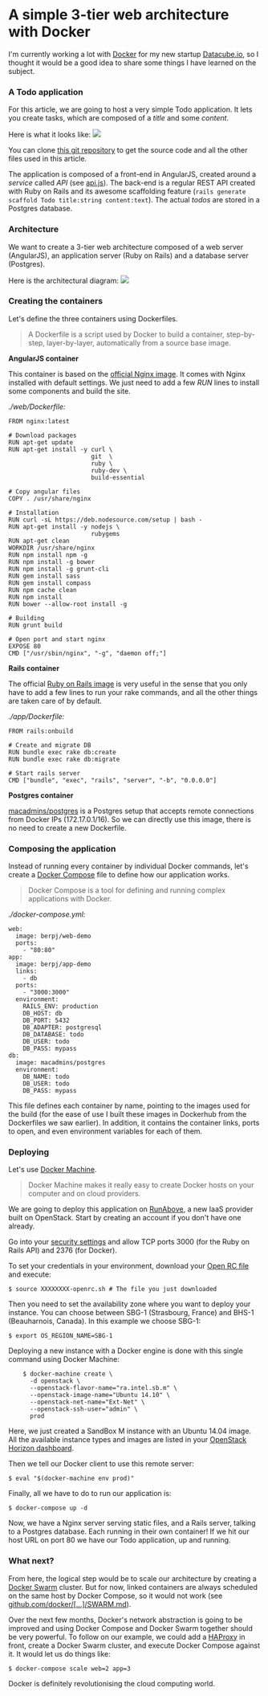 # A simple 3-tier web architecture with Docker

I'm currently working a lot with [Docker](https://docker.com) for my new startup [Datacube.io](https://datacube.io), so I thought it would be a good idea to share some things I have learned on the subject.

### A Todo application
For this article, we are going to host a very simple Todo application. It lets you create tasks, which are composed of a _title_ and some _content_.

Here is what it looks like:
![](http://i.imgur.com/0tfEz0K.png)

You can clone [this git repository](https://github.com/berpj/docker-architecture-demo) to get the source code and all the other files used in this article.

The application is composed of a front-end in AngularJS, created around a _service_ called _API_ (see [api.js](https://github.com/berpj/docker-architecture-demo/blob/master/web/app/scripts/services/api.js)). The back-end is a regular REST API created with Ruby on Rails and its awesome scaffolding feature (`rails generate scaffold Todo title:string content:text`). The actual *todos* are stored in a Postgres database.

### Architecture
We want to create a 3-tier web architecture composed of a web server (AngularJS), an application server (Ruby on Rails) and a database server (Postgres).

Here is the architectural diagram:
![](http://i.imgur.com/6bSJGHQ.png)

### Creating the containers

Let's define the three containers using Dockerfiles.

> A Dockerfile is a script used by Docker to build a container, step-by-step, layer-by-layer, automatically from a source base image.

**AngularJS container**

This container is based on the [official Nginx image](https://registry.hub.docker.com/_/nginx/). It comes with Nginx installed with default settings. We just need to add a few *RUN* lines to install some components and build the site.

*./web/Dockerfile:*

    FROM nginx:latest

    # Download packages
    RUN apt-get update
    RUN apt-get install -y curl \
                           git  \
                           ruby \
                           ruby-dev \
                           build-essential

    # Copy angular files
    COPY . /usr/share/nginx

    # Installation
    RUN curl -sL https://deb.nodesource.com/setup | bash -
    RUN apt-get install -y nodejs \
                           rubygems
    RUN apt-get clean
    WORKDIR /usr/share/nginx
    RUN npm install npm -g
    RUN npm install -g bower
    RUN npm install -g grunt-cli
    RUN gem install sass
    RUN gem install compass
    RUN npm cache clean
    RUN npm install
    RUN bower --allow-root install -g

    # Building
    RUN grunt build

    # Open port and start nginx
    EXPOSE 80
    CMD ["/usr/sbin/nginx", "-g", "daemon off;"]

**Rails container**

The official [Ruby on Rails image](https://registry.hub.docker.com/_/rails/) is very useful in the sense that you only have to add a few lines to run your rake commands, and all the other things are taken care of by default.

*./app/Dockerfile:*

    FROM rails:onbuild

    # Create and migrate DB
    RUN bundle exec rake db:create
    RUN bundle exec rake db:migrate

    # Start rails server
    CMD ["bundle", "exec", "rails", "server", "-b", "0.0.0.0"]

**Postgres container**

[macadmins/postgres](https://registry.hub.docker.com/u/macadmins/postgres/) is a Postgres setup that accepts remote connections from Docker IPs (172.17.0.1/16). So we can directly use this image, there is no need to create a new Dockerfile.

### Composing the application

Instead of running every container by individual Docker commands, let's create a [Docker Compose](https://docs.docker.com/compose/) file to define how our application works.

> Docker Compose is a tool for defining and running complex applications with Docker.

*./docker-compose.yml:*

    web:
      image: berpj/web-demo
      ports:
        - "80:80"
    app:
      image: berpj/app-demo
      links:
        - db
      ports:
        - "3000:3000"
      environment:
        RAILS_ENV: production
        DB_HOST: db
        DB_PORT: 5432
        DB_ADAPTER: postgresql
        DB_DATABASE: todo
        DB_USER: todo
        DB_PASS: mypass
    db:
      image: macadmins/postgres
      environment:
        DB_NAME: todo
        DB_USER: todo
        DB_PASS: mypass

This file defines each container by name, pointing to the images used for the build (for the ease of use I built these images in Dockerhub from the Dockerfiles we saw earlier). In addition, it contains the container links, ports to open, and even environment variables for each of them.

### Deploying

Let's use [Docker Machine](https://github.com/docker/machine).

> Docker Machine makes it really easy to create Docker hosts on your computer and on cloud providers.

We are going to deploy this application on [RunAbove](https://runabove.com), a new IaaS provider built on OpenStack. Start by creating an account if you don't have one already. 

Go into your [security settings](https://cloud.runabove.com/horizon/project/access_and_security/) and allow TCP ports 3000 (for the Ruby on Rails API) and 2376 (for Docker).

To set your credentials in your environment, download your [Open RC file](https://manager.runabove.com/horizon/project/access_and_security/api_access/openrc/) and execute:
     
    $ source XXXXXXXX-openrc.sh # The file you just downloaded

Then you need to set the availability zone where you want to deploy your instance. You can choose between SBG-1 (Strasbourg, France) and BHS-1 (Beauharnois, Canada). In this example we choose SBG-1:

    $ export OS_REGION_NAME=SBG-1
  
Deploying a new instance with a Docker engine is done with this single command using Docker Machine:
       
        $ docker-machine create \
          -d openstack \
          --openstack-flavor-name="ra.intel.sb.m" \
          --openstack-image-name="Ubuntu 14.10" \
          --openstack-net-name="Ext-Net" \
          --openstack-ssh-user="admin" \
          prod

Here, we just created a SandBox M instance with an Ubuntu 14.04 image. All the available instance types and images are listed in your [OpenStack Horizon dashboard](https://cloud.runabove.com/horizon/).

Then we tell our Docker client to use this remote server:

    $ eval "$(docker-machine env prod)"

Finally, all we have to do to run our application is:

    $ docker-compose up -d

Now, we have a Nginx server serving static files, and a Rails server, talking to a Postgres database. Each running in their own container! If we hit our host URL on port 80 we have our Todo application, up and running.

### What next?

From here, the logical step would be to scale our architecture by creating a [Docker Swarm](https://github.com/docker/swarm) cluster. But for now, linked containers are always scheduled on the same host by Docker Compose, so it would not work (see [github.com/docker/[...]/SWARM.md](https://github.com/docker/compose/blob/master/SWARM.md)).

Over the next few months, Docker's network abstraction is going to be improved and using Docker Compose and Docker Swarm together should be very powerful.
To follow on our example, we could add a [HAProxy](https://registry.hub.docker.com/_/haproxy/) in front, create a Docker Swarm cluster, and execute Docker Compose against it. It would let us do things like:

    $ docker-compose scale web=2 app=3

Docker is definitely revolutionising the cloud computing world.